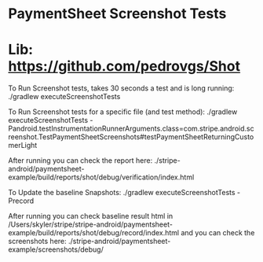 # PaymentSheet Screenshot Tests
# Lib: https://github.com/pedrovgs/Shot

To Run Screenshot tests, takes 30 seconds a test and is long running:
./gradlew executeScreenshotTests

To Run Screenshot tests for a specific file (and test method):
./gradlew executeScreenshotTests -Pandroid.testInstrumentationRunnerArguments.class=com.stripe.android.screenshot.TestPaymentSheetScreenshots#testPaymentSheetReturningCustomerLight

After running you can check the report here: ./stripe-android/paymentsheet-example/build/reports/shot/debug/verification/index.html

To Update the baseline Snapshots:
./gradlew executeScreenshotTests -Precord

After running you can check baseline result html in /Users/skyler/stripe/stripe-android/paymentsheet-example/build/reports/shot/debug/record/index.html
and you can check the screenshots here: ./stripe-android/paymentsheet-example/screenshots/debug/